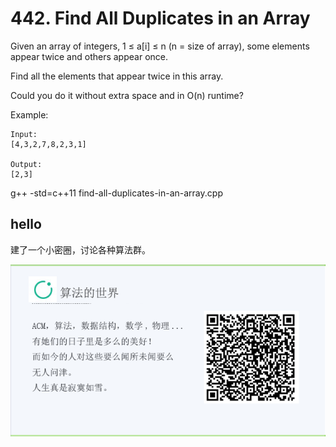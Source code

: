 #  442. Find All Duplicates in an Array

Given an array of integers, 1 ≤ a[i] ≤ n (n = size of array), some elements appear twice and others appear once.

Find all the elements that appear twice in this array.

Could you do it without extra space and in O(n) runtime?

Example:

```
Input:
[4,3,2,7,8,2,3,1]

Output:
[2,3]
```

g++ -std=c++11 find-all-duplicates-in-an-array.cpp

## hello

建了一个小密圈，讨论各种算法群。  

![小密圈](/images/suanfa_xiaomiquan.jpg)

